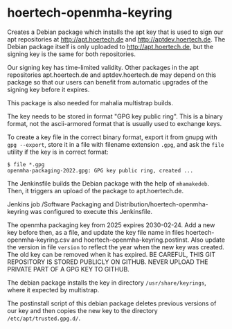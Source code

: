 # hoertech-openmha-keyring
Creates a Debian package which installs the apt key that is used to sign
our apt repositories at http://apt.hoertech.de and http://aptdev.hoertech.de.
The Debian package itself is only uploaded to http://apt.hoertech.de, but
the signing key is the same for both repositories.

Our signing key has time-limited validity.  Other packages in the apt
repositories apt.hoertech.de and aptdev.hoertech.de may depend on this
package so that our users can benefit from automatic upgrades of the
signing key before it expires.

This package is also needed for mahalia multistrap builds.

The key needs to be stored in format "GPG key public ring".
This is a binary format, not the ascii-armored format
that is usually used to exchange keys.

To create a key file in the correct binary format, export it from gnupg
with `gpg --export`, store it in a file with filename extension `.gpg`,
and ask the `file` utility if the key is in correct format:

```
$ file *.gpg
openmha-packaging-2022.gpg: GPG key public ring, created ...
```

The Jenkinsfile builds the Debian package with the help of `mhamakedeb`.
Then, it triggers an upload of the package to apt.hoertech.de.

Jenkins job /Software Packaging and Distribution/hoertech-openmha-keyring
was configured to execute this Jenkinsfile.

The openmha packaging key from 2025 expires 2030-02-24.
Add a new key before then, as a file, and update the key file name in files
hoertech-openmha-keyring.csv and hoertech-openmha-keyring.postinst.
Also update the version in file `version` to reflect the year when the
new key was created. The old key can be removed when it has expired.
BE CAREFUL, THIS GIT REPOSITORY IS STORED PUBLICLY ON GITHUB.  NEVER UPLOAD
THE PRIVATE PART OF A GPG KEY TO GITHUB.

The debian package installs the key in directory `/usr/share/keyrings`,
where it expected by multistrap.

The postinstall script of this debian package deletes previous versions of
our key and then copies the new key to the directory `/etc/apt/trusted.gpg.d/`.
